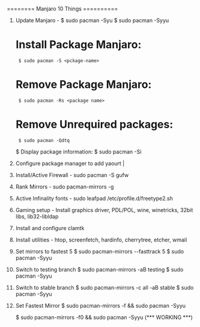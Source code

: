 ======== Manjaro 10 Things ==========

1. Update Manjaro -
		$ sudo pacman -Syu
		$ sudo pacman -Syyu

	# Install Package Manjaro:
		$ sudo pacman -S <pckage-name>
	# Remove Package Manjaro:
		$ sudo pacman -Rs <package name>
	# Remove Unrequired packages:
		$ sudo pacman -Qdtq
	$ Display package information:
		$ sudo pacman -Si <package name>

2. Configure package manager to add yaourt |

3. Install/Active Firewall - 
	sudo pacman -S gufw

4. Rank Mirrors -
	sudo pacman-mirrors -g

5. Active Infinality fonts -
	sudo leafpad /etc/profile.d/freetype2.sh

6. Gaming setup -
	Install graphics driver, PDL/POL, wine, winetricks, 32bit libs, lib32-libldap

7. Install and configure clamtk

8. Install utilities -
	htop, screenfetch, hardinfo, cherrytree, etcher, wmail

9. Set mirrors to fastest 5
	$ sudo pacman-mirrors --fasttrack 5
	$ sudo pacman -Syyu

10. Switch to testing branch
	$ sudo pacman-mirrors -aB testing
	$ sudo pacman -Syyu

11. Switch to stable branch
	$ sudo pacman-mirrors -c all -aB stable
	$ sudo pacman -Syyu

12. Set Fastest Mirror
	$ sudo pacman-mirrors -f && sudo pacman -Syyu

	$ sudo pacman-mirrors -f0 && sudo pacman -Syyu (*** WORKING ***)